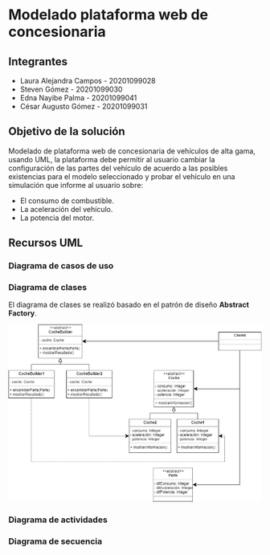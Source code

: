 # Modelado plataforma web de concesionaria

## Integrantes
* Laura Alejandra Campos - 20201099028
* Steven Gómez - 20201099030
* Edna Nayibe Palma - 20201099041
* César Augusto Gómez - 20201099031

## Objetivo de la solución
Modelado de plataforma web de concesionaria de vehículos de alta gama, usando UML, la plataforma debe permitir al usuario cambiar la configuración de las partes del vehículo de acuerdo a las posibles existencias para el modelo seleccionado y probar el vehículo en una simulación que informe al usuario sobre:
* El consumo de combustible.
* La aceleración del vehículo.
* La potencia del motor.

## Recursos UML

### Diagrama de casos de uso

### Diagrama de clases
El diagrama de clases se realizó basado en el patrón de diseño **Abstract Factory**.

![diagramaClases](imagenes/diagramaClases.png)

### Diagrama de actividades

### Diagrama de secuencia